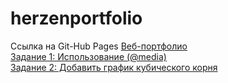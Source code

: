 # herzenportfolio
<h>Ссылка на Git-Hub Pages</h>
<a href=https://forsen14.github.io/herzenportfolio/ target="_blank">Веб-портфолио </a><br>
<a href=https://kodaktor.ru/g/_30092021one/4202d target="_blank">Задание 1: Использование (@media)</a> <br>
<a href=https://kodaktor.ru/g/__0ded6 target="_blank">Задание 2: Добавить график кубического корня</a>
